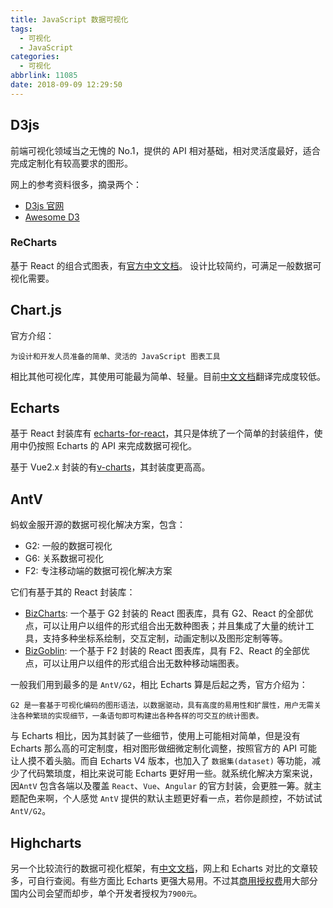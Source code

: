```yaml
---
title: JavaScript 数据可视化
tags:
  - 可视化
  - JavaScript
categories:
  - 可视化
abbrlink: 11085
date: 2018-09-09 12:29:50
---
```


## D3js

前端可视化领域当之无愧的 No.1，提供的 API 相对基础，相对灵活度最好，适合完成定制化有较高要求的图形。

网上的参考资料很多，摘录两个：

- [D3js 官网](https://d3js.org/)
- [Awesome D3](https://github.com/wbkd/awesome-d3)

### ReCharts

基于 React 的组合式图表，有[官方中文文档](http://recharts.org/zh-CN)。
设计比较简约，可满足一般数据可视化需要。

## Chart.js

官方介绍：

    为设计和开发人员准备的简单、灵活的 JavaScript 图表工具

相比其他可视化库，其使用可能最为简单、轻量。目前[中文文档](http://chartjs.cn/)翻译完成度较低。

## Echarts

基于 React 封装库有 [echarts-for-react](https://github.com/hustcc/echarts-for-react)，其只是体统了一个简单的封装组件，使用中仍按照 Echarts 的 API 来完成数据可视化。

基于 Vue2.x 封装的有[v-charts](https://v-charts.js.org)，其封装度更高高。

## AntV

蚂蚁金服开源的数据可视化解决方案，包含：

- G2: 一般的数据可视化
- G6: 关系数据可视化
- F2: 专注移动端的数据可视化解决方案

它们有基于其的 React 封装库：

- [BizCharts](http://bizcharts.net): 一个基于 G2 封装的 React 图表库，具有 G2、React 的全部优点，可以让用户以组件的形式组合出无数种图表；并且集成了大量的统计工具，支持多种坐标系绘制，交互定制，动画定制以及图形定制等等。
- [BizGoblin](http://bizcharts.net/products/bizGoblin): 一个基于 F2 封装的 React 图表库，具有 F2、React 的全部优点，可以让用户以组件的形式组合出无数种移动端图表。

一般我们用到最多的是 `AntV/G2`，相比 Echarts 算是后起之秀，官方介绍为：

    G2 是一套基于可视化编码的图形语法，以数据驱动，具有高度的易用性和扩展性，用户无需关注各种繁琐的实现细节，一条语句即可构建出各种各样的可交互的统计图表。

与 Echarts 相比，因为其封装了一些细节，使用上可能相对简单，但是没有 Echarts 那么高的可定制度，相对图形做细微定制化调整，按照官方的 API 可能让人摸不着头脑。而自 Echarts V4 版本，也加入了 `数据集(dataset)` 等功能，减少了代码繁琐度，相比来说可能 Echarts 更好用一些。就系统化解决方案来说，因`AntV` 包含各端以及覆盖 `React`、`Vue`、`Angular` 的官方封装，会更胜一筹。就主题配色来啊，个人感觉 `AntV` 提供的默认主题更好看一点，若你是颜控，不妨试试 `AntV/G2`。

## Highcharts

另一个比较流行的数据可视化框架，有[中文文档](https://www.hcharts.cn/)，网上和 Echarts 对比的文章较多，可自行查阅。有些方面比 Echarts 更强大易用。不过其[商用授权费](https://highcharts.com.cn/highcharts)用大部分国内公司会望而却步，单个开发者授权为`7900元`。

